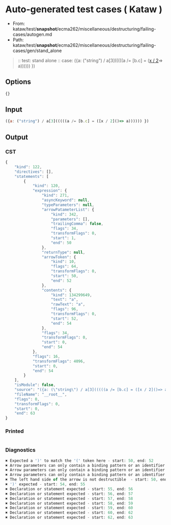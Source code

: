 # Auto-generated test cases ( Kataw )
- From: kataw/test/__snapshot__/ecma262/miscellaneous/destructuring/failing-cases/autogen.md
- Path: kataw/test/__snapshot__/ecma262/miscellaneous/destructuring/failing-cases/gen/stand_alone
> :: test: stand alone
> :: case: ({a: ("string") / a[3](((((a /= [b.c] = ([x / 2]()=> a)))))) })
## Options

`````js
{}
`````
## Input

`````js
({a: ("string") / a[3](((((a /= [b.c] = ([x / 2]()=> a)))))) })
`````
## Output

### CST

```javascript
{
    "kind": 122,
    "directives": [],
    "statements": [
        {
            "kind": 120,
            "expression": {
                "kind": 271,
                "asyncKeyword": null,
                "typeParameters": null,
                "arrowPatameterList": {
                    "kind": 342,
                    "parameters": [],
                    "trailingComma": false,
                    "flags": 34,
                    "transformFlags": 0,
                    "start": 1,
                    "end": 50
                },
                "returnType": null,
                "arrowToken": {
                    "kind": 10,
                    "flags": 64,
                    "transformFlags": 0,
                    "start": 50,
                    "end": 52
                },
                "contents": {
                    "kind": 134299649,
                    "text": "a",
                    "rawText": "a",
                    "flags": 96,
                    "transformFlags": 0,
                    "start": 52,
                    "end": 54
                },
                "flags": 34,
                "transformFlags": 0,
                "start": 0,
                "end": 54
            },
            "flags": 16,
            "transformFlags": 4096,
            "start": 0,
            "end": 54
        }
    ],
    "isModule": false,
    "source": "({a: (\"string\") / a[3](((((a /= [b.c] = ([x / 2]()=> a)))))) })",
    "fileName": "__root__",
    "flags": 0,
    "transformFlags": 0,
    "start": 0,
    "end": 63
}
```

### Printed

```javascript

```

### Diagnostics

```javascript
✖ Expected a ')' to match the '(' token here - start: 50, end: 52
✖ Arrow parameters can only contain a binding pattern or an identifier - start: 25, end: 52
✖ Arrow parameters can only contain a binding pattern or an identifier - start: 24, end: 52
✖ Arrow parameters can only contain a binding pattern or an identifier - start: 23, end: 52
✖ The left hand side of the arrow is not destructible  - start: 50, end: 52
✖ ')' expected - start: 54, end: 55
✖ Declaration or statement expected - start: 55, end: 56
✖ Declaration or statement expected - start: 56, end: 57
✖ Declaration or statement expected - start: 57, end: 58
✖ Declaration or statement expected - start: 58, end: 59
✖ Declaration or statement expected - start: 59, end: 60
✖ Declaration or statement expected - start: 60, end: 62
✖ Declaration or statement expected - start: 62, end: 63

```

